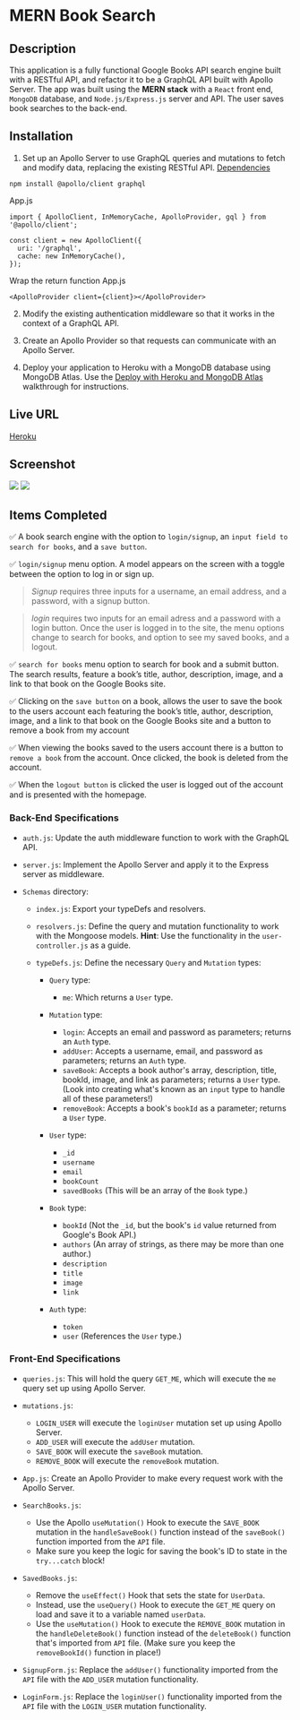 # MERN Book Search

## Description

This application is a fully functional Google Books API search engine built with a RESTful API, and refactor it to be a GraphQL API built with Apollo Server. The app was built using the **MERN stack** with a `React` front end, `MongoDB` database, and `Node.js/Express.js` server and API. The user saves book searches to the back-end. 

## Installation
1. Set up an Apollo Server to use GraphQL queries and mutations to fetch and modify data, replacing the existing RESTful API. [Dependencies](https://www.apollographql.com/docs/react/get-started)
```
npm install @apollo/client graphql
```
App.js
```
import { ApolloClient, InMemoryCache, ApolloProvider, gql } from '@apollo/client';

const client = new ApolloClient({
  uri: '/graphql',
  cache: new InMemoryCache(),
});
```
Wrap the return function App.js
```
<ApolloProvider client={client}></ApolloProvider>
```

2. Modify the existing authentication middleware so that it works in the context of a GraphQL API.

3. Create an Apollo Provider so that requests can communicate with an Apollo Server.

4. Deploy your application to Heroku with a MongoDB database using MongoDB Atlas. Use the [Deploy with Heroku and MongoDB Atlas](https://coding-boot-camp.github.io/full-stack/mongodb/deploy-with-heroku-and-mongodb-atlas) walkthrough for instructions.

## Live URL

[Heroku]()

## Screenshot
![](images/Screenshot.PNG)
![](images/Screenshot2.PNG)


## Items Completed
✅ A book search engine with the option to `login/signup`, an `input field to search for books`, and a `save button`.

✅ `login/signup` menu option. A model appears on the screen with a toggle between the option to log in or sign up. 

> *Signup* requires three inputs for a username, an email address, and a password, with a signup button.

> *login* requires two inputs for an email adress and a password with a login button. Once the user is logged in to the site, the menu options change to search for books, and option to see my saved books, and a logout.

✅ `search for books` menu option to search for book and a submit button. The search results, feature a book’s title, author, description, image, and a link to that book on the Google Books site.

✅ Clicking on the `save button` on a book, allows the user to save the book to the users account each featuring the book’s title, author, description, image, and a link to that book on the Google Books site and a button to remove a book from my account

✅ When viewing the books saved to the users account there is a button to `remove a book` from the account. Once clicked, the book is deleted from the account.

✅ When the `logout button` is clicked the user is logged out of the account and is presented with the homepage.

### Back-End Specifications
* `auth.js`: Update the auth middleware function to work with the GraphQL API.

* `server.js`: Implement the Apollo Server and apply it to the Express server as middleware.

* `Schemas` directory:
	* `index.js`: Export your typeDefs and resolvers.

	* `resolvers.js`: Define the query and mutation functionality to work with the Mongoose models.
		**Hint**: Use the functionality in the `user-controller.js` as a guide.
		
	* `typeDefs.js`: Define the necessary `Query` and `Mutation` types:
		* `Query` type:
			* `me`: Which returns a `User` type.

		* `Mutation` type:
			* `login`: Accepts an email and password as parameters; returns an `Auth` type.
			* `addUser`: Accepts a username, email, and password as parameters; returns an `Auth` type.
			* `saveBook`: Accepts a book author's array, description, title, bookId, image, and link as parameters; returns a `User` type. (Look into creating what's known as an `input` type to handle all of these parameters!)
			* `removeBook`: Accepts a book's `bookId` as a parameter; returns a `User` type.

		* `User` type:
			* `_id`
			* `username`
			* `email`
			* `bookCount`
			* `savedBooks` (This will be an array of the `Book` type.)

		* `Book` type:
			* `bookId` (Not the `_id`, but the book's `id` value returned from Google's Book API.)
			* `authors` (An array of strings, as there may be more than one author.)
			* `description`
			* `title`
			* `image`
			* `link`

		* `Auth` type:
			* `token`
			* `user` (References the `User` type.)

### Front-End Specifications
* `queries.js`: This will hold the query `GET_ME`, which will execute the `me` query set up using Apollo Server.

* `mutations.js`:
	* `LOGIN_USER` will execute the `loginUser` mutation set up using Apollo Server.
	* `ADD_USER` will execute the `addUser` mutation.
	* `SAVE_BOOK` will execute the `saveBook` mutation.
	* `REMOVE_BOOK` will execute the `removeBook` mutation.

* `App.js`: Create an Apollo Provider to make every request work with the Apollo Server.

* `SearchBooks.js`:
	* Use the Apollo `useMutation()` Hook to execute the `SAVE_BOOK` mutation in the `handleSaveBook()` function instead of the `saveBook()` function imported from the `API` file.
	* Make sure you keep the logic for saving the book's ID to state in the `try...catch` block! 

* `SavedBooks.js`:
	* Remove the `useEffect()` Hook that sets the state for `UserData`.
	* Instead, use the `useQuery()` Hook to execute the `GET_ME` query on load and save it to a variable named `userData`.
	* Use the `useMutation()` Hook to execute the `REMOVE_BOOK` mutation in the `handleDeleteBook()` function instead of the `deleteBook()` function that's imported from `API` file. (Make sure you keep the `removeBookId()` function in place!)

* `SignupForm.js`: Replace the `addUser()` functionality imported from the `API` file with the `ADD_USER` mutation functionality.

* `LoginForm.js`: Replace the `loginUser()` functionality imported from the `API` file with the `LOGIN_USER` mutation functionality.
